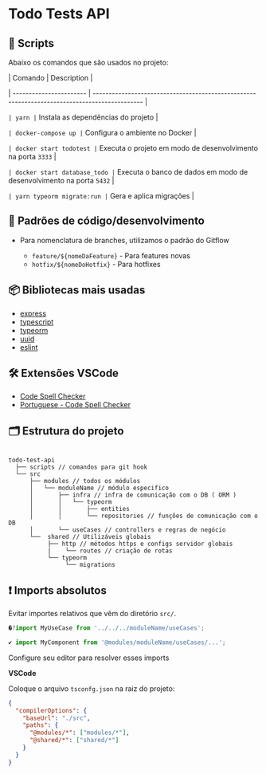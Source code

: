 # Todo Tests API

## 📄 Scripts

Abaixo os comandos que são usados no projeto:

| Comando | Description |

| ----------------------- | --------------------------------------------------------------------------------------------- |

`| yarn |` Instala as dependências do projeto |

`| docker-compose up |` Configura o ambiente no Docker |

`| docker start todotest |` Executa o projeto em modo de desenvolvimento na porta `3333` |

`| docker start database_todo |` Executa o banco de dados em modo de desenvolvimento na porta `5432` |

`| yarn typeorm migrate:run |` Gera e aplica migrações |

## 🚀 Padrões de código/desenvolvimento

- Para nomenclatura de branches, utilizamos o padrão do Gitflow

  - `feature/${nomeDaFeature}` - Para features novas
  - `hotfix/${nomeDoHotfix}` - Para hotfixes

## 📦 Bibliotecas mais usadas

- [express](https://github.com/expressjs/express)
- [typescript](https://github.com/microsoft/TypeScript)
- [typeorm](https://github.com/typeorm/typeorm)
- [uuid](https://github.com/uuidjs/uuid)
- [eslint](https://github.com/eslint/eslint)

## 🛠 Extensões VSCode

- [Code Spell Checker](https://marketplace.visualstudio.com/items?itemName=streetsidesoftware.code-spell-checker)
- [Portuguese - Code Spell Checker](https://marketplace.visualstudio.com/items?itemName=streetsidesoftware.code-spell-checker-portuguese)

## 🗂 Estrutura do projeto

```

todo-test-api
  ├── scripts // comandos para git hook
  └── src
      ├── modules // todos os módulos
      │   └── moduleName // módulo especifico
      │       ├── infra // infra de comunicação com o DB ( ORM )
      │       │   └── typeorm
      │       │       ├── entities
      │       │       └── repositories // funções de comunicação com o DB
      │       └── useCases // controllers e regras de negócio
      └──  shared // Utilizáveis globais
           ├── http // métodos https e configs servidor globais
           |    └── routes // criação de rotas
           └── typeorm
                └── migrations
```

## ❗️ Imports absolutos

Evitar importes relativos que vêm do diretório `src/`.

```typescript
�?import MyUseCase from '../../../moduleName/useCases';

✔️ import MyComponent from '@modules/moduleName/useCases/...';
```

Configure seu editor para resolver esses imports

**VSCode**

Coloque o arquivo `tsconfg.json` na raiz do projeto:

```json
{
  "compilerOptions": {
    "baseUrl": "./src",
    "paths": {
      "@modules/*": ["modules/*"],
      "@shared/*": ["shared/*"]
    }
  }
}
```
